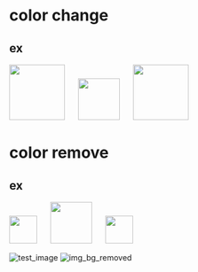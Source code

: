 # color change
## ex
<img src="https://github.com/carter4299/utility/assets/133709987/1c0cee15-7a93-45de-94ee-4cf0b2692a76" width="100" style="margin-right: 20px;"> <img src="https://github.com/carter4299/utility/assets/133709987/a21d35cb-87a1-42b3-8ee5-c2fb7bcb5ab7" width="75"> <img src="https://github.com/carter4299/utility/assets/133709987/5e7d1689-4f51-4b3c-84e2-1db0614fa2be" width="100" style="margin-left: 20px;">




# color remove 
## ex
<img src="https://github.com/carter4299/utility/assets/133709987/795494f2-0575-4665-b600-65f9b71be77a" width="50" style="margin-right: 20px;"> <img src="https://github.com/carter4299/utility/assets/133709987/a21d35cb-87a1-42b3-8ee5-c2fb7bcb5ab7" width="75"> <img src="https://github.com/carter4299/utility/assets/133709987/03e785b5-b6d4-4724-acb9-39ebfe52ca36" width="50" style="margin-left: 20px;">


![test_image](https://github.com/carter4299/utility/assets/133709987/795494f2-0575-4665-b600-65f9b71be77a)
![img_bg_removed](https://github.com/carter4299/utility/assets/133709987/03e785b5-b6d4-4724-acb9-39ebfe52ca36)

